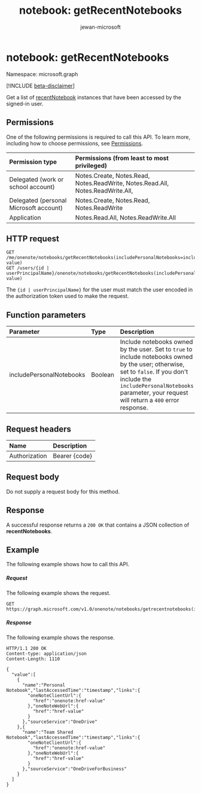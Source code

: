 ﻿---
title: "notebook: getRecentNotebooks"
description: "Get a list of recentNotebook instances that have been accessed by the signed-in user."
author: "jewan-microsoft"
localization_priority: Normal
ms.prod: "onenote"
doc_type: apiPageType
---

# notebook: getRecentNotebooks

Namespace: microsoft.graph

[!INCLUDE [beta-disclaimer](../../includes/beta-disclaimer.md)]

Get a list of [recentNotebook](../resources/recentnotebook.md) instances that have been accessed by the signed-in user.

## Permissions

One of the following permissions is required to call this API. To learn more, including how to choose permissions, see [Permissions](/graph/permissions-reference).

| Permission type                        | Permissions (from least to most privileged)                                     |
| :------------------------------------- | :------------------------------------------------------------------------------ |
| Delegated (work or school account)     | Notes.Create, Notes.Read, Notes.ReadWrite, Notes.Read.All, Notes.ReadWrite.All, |
| Delegated (personal Microsoft account) | Notes.Create, Notes.Read, Notes.ReadWrite                                       |
| Application                            | Notes.Read.All, Notes.ReadWrite.All                                             |

## HTTP request

<!-- { "blockType": "ignored" } -->

```http
GET /me/onenote/notebooks/getRecentNotebooks(includePersonalNotebooks=includePersonalNotebooks-value)
GET /users/{id | userPrincipalName}/onenote/notebooks/getRecentNotebooks(includePersonalNotebooks=includePersonalNotebooks-value)
```

The `{id | userPrincipalName}` for the user must match the user encoded in the authorization token used to make the request.

## Function parameters

| Parameter                | Type    | Description                                                                                                                                                                                                                           |
| :----------------------- | :------ | :------------------------------------------------------------------------------------------------------------------------------------------------------------------------------------------------------------------------------------ |
| includePersonalNotebooks | Boolean | Include notebooks owned by the user. Set to `true` to include notebooks owned by the user; otherwise, set to `false`. If you don't include the `includePersonalNotebooks` parameter, your request will return a `400` error response. |

## Request headers

| Name          | Description   |
| :------------ | :------------ |
| Authorization | Bearer {code} |

## Request body

Do not supply a request body for this method.

## Response

A successful response returns a `200 OK` that contains a JSON collection of **recentNotebooks**.

## Example

The following example shows how to call this API.

##### Request

The following example shows the request.

<!-- { "blockType": "request", "name": "recent_notebooks", "scopes": "notes.read" } -->

```http
GET https://graph.microsoft.com/v1.0/onenote/notebooks/getrecentnotebooks(includePersonalNotebooks=true)
```

##### Response

The following example shows the response.

<!-- {
  "blockType": "response",
  "truncated": true,
  "@odata.type": "microsoft.graph.notebook",
  "isCollection": true
} -->

```http
HTTP/1.1 200 OK
Content-type: application/json
Content-Length: 1110

{
  "value":[
    {
      "name":"Personal Notebook","lastAccessedTime":"timestamp","links":{
        "oneNoteClientUrl":{
          "href":"onenote:href-value"
        },"oneNoteWebUrl":{
          "href":"href-value"
        }
      },"sourceService":"OneDrive"
    },{
      "name":"Team Shared Notebook","lastAccessedTime":"timestamp","links":{
        "oneNoteClientUrl":{
          "href":"onenote:href-value"
        },"oneNoteWebUrl":{
          "href":"href-value"
        }
      },"sourceService":"OneDriveForBusiness"
    }
  ]
}
```
